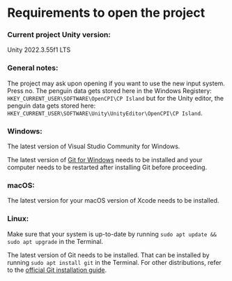 # Requirements to open the project

### Current project Unity version:

Unity 2022.3.55f1 LTS

### General notes:

The project may ask upon opening if you want to use the new input system. Press no. The penguin data gets stored here in the Windows Registery: ```HKEY_CURRENT_USER\SOFTWARE\OpenCPI\CP Island``` but for the Unity editor, the penguin data gets stored here: ```HKEY_CURRENT_USER\SOFTWARE\Unity\UnityEditor\OpenCPI\CP Island```.

### Windows:

The latest version of Visual Studio Community for Windows.

The latest version of [Git for Windows](https://git-scm.com/downloads/win) needs to be installed and your computer needs to be restarted after installing Git before proceeding.

### macOS:

The latest version for your macOS version of Xcode needs to be installed.

### Linux:

Make sure that your system is up-to-date by running ```sudo apt update && sudo apt upgrade``` in the Terminal.

The latest version of Git needs to be installed. That can be installed by running ```sudo apt install git``` in the Terminal. For other distributions, refer to the [official Git installation guide](https://git-scm.com/book/en/v2/Getting-Started-Installing-Git).

